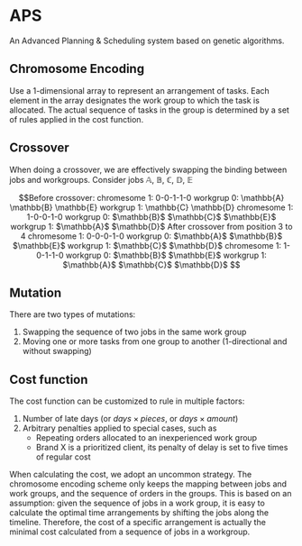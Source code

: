 # APS
An Advanced Planning & Scheduling system based on genetic algorithms.

## Chromosome Encoding
Use a 1-dimensional array to represent an arrangement of tasks. Each 
element in the array designates the work group to which
the task is allocated. The actual sequence of tasks in the group is 
determined by a set of rules applied in the cost function.

## Crossover
When doing a crossover, we are effectively swapping the binding between jobs and workgroups.
Consider jobs $\mathbb{A}$, $\mathbb{B}$, $\mathbb{C}$, $\mathbb{D}$, $\mathbb{E}$
```math
Before crossover:

chromesome 1: 0-0-1-1-0
workgrup 0: \mathbb{A} \mathbb{B} \mathbb{E}
workgrup 1: \mathbb{C} \mathbb{D}  

chromesome 1: 1-0-0-1-0
workgrup 0: $\mathbb{B}$ $\mathbb{C}$ $\mathbb{E}$ 
workgrup 1: $\mathbb{A}$ $\mathbb{D}$  

After crossover from position 3 to 4

chromesome 1: 0-0-0-1-0
workgrup 0: $\mathbb{A}$ $\mathbb{B}$ $\mathbb{E}$ 
workgrup 1: $\mathbb{C}$ $\mathbb{D}$  

chromesome 1: 1-0-1-1-0
workgrup 0: $\mathbb{B}$ $\mathbb{E}$ 
workgrup 1: $\mathbb{A}$ $\mathbb{C}$ $\mathbb{D}$  

```
## Mutation
There are two types of mutations:
1. Swapping the sequence of two jobs in the same work group
2. Moving one or more tasks from one group to another (1-directional and without swapping)

## Cost function
The cost function can be customized to rule in multiple factors:
1. Number of late days (or $days \times pieces$, or $days \times amount$)
2. Arbitrary penalties applied to special cases, such as 
    * Repeating orders allocated to an inexperienced work group
    * Brand X is a prioritized client, its penalty of delay is set to five times of regular cost

When calculating the cost, we adopt an uncommon strategy. The chromosome encoding scheme only
keeps the mapping between jobs and work groups, and the sequence of orders in the groups. This is
based on an assumption: given the sequence of jobs in a work group, it is easy to calculate the 
optimal time arrangements by shifting the jobs along the timeline. Therefore, the cost of a 
specific arrangement is actually the minimal cost calculated from a sequence of jobs in a workgroup.
